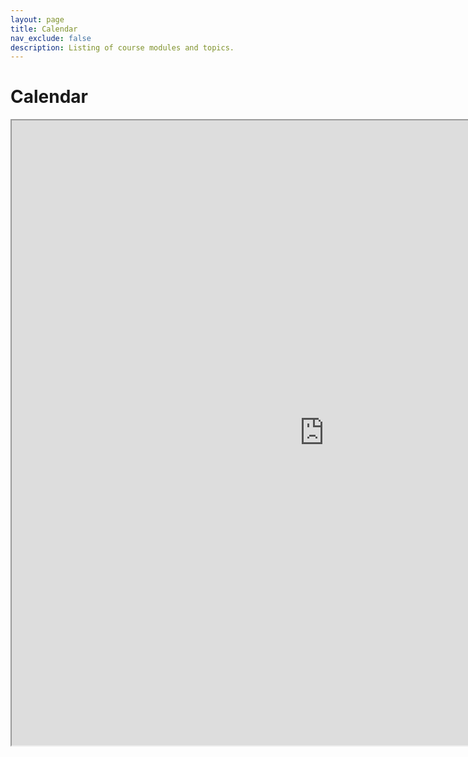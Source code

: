```yaml
---
layout: page
title: Calendar
nav_exclude: false
description: Listing of course modules and topics.
---
```


# Calendar

<!-- INSERT GOOGLE CALENDAR HERE -->

<p><iframe src="https://calendar.google.com/calendar/embed?src=c_s4uil7pkgt5vga4m700a5nidn4%40group.calendar.google.com&ctz=America%2FLos_Angeles" width="1000" height="1000" style="overflow: hidden;"></iframe></p>
